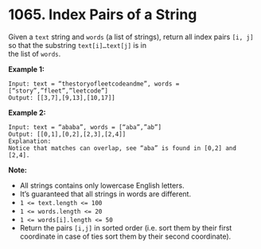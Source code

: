 # 1065. Index Pairs of a String

Given a `text` string and `words` (a list of strings), return all index pairs `[i, j]` so that the substring `text[i]…text[j]` is in  
the list of `words`.

**Example 1:**

    Input: text = “thestoryofleetcodeandme”, words = [“story”,”fleet”,”leetcode”]
    Output: [[3,7],[9,13],[10,17]]

**Example 2:**

    Input: text = “ababa”, words = [“aba”,”ab”]
    Output: [[0,1],[0,2],[2,3],[2,4]]
    Explanation: 
    Notice that matches can overlap, see “aba” is found in [0,2] and [2,4].

**Note:**

- All strings contains only lowercase English letters.
- It’s guaranteed that all strings in words are different.
- `1 <= text.length <= 100`
- `1 <= words.length <= 20`
- `1 <= words[i].length <= 50`
- Return the pairs `[i,j]` in sorted order (i.e. sort them by their first coordinate in case of ties sort them by their second coordinate).
